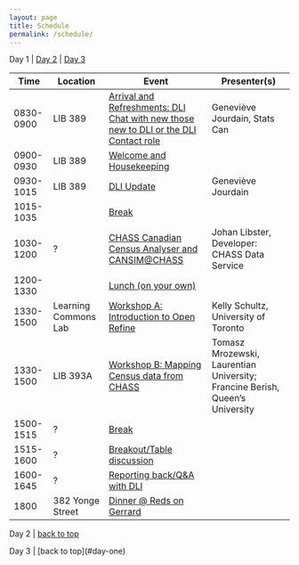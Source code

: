 ```yaml
---
layout: page
title: Schedule
permalink: /schedule/
---
```


<a name="day-one">Day 1</a> | [Day 2](#day-two) | [Day 3](#day-three)
<table class="one">
  <thead>
    <tr>
	<th class="hour">Time</th>
	<th class="loc">Location</th>
	<th class="session">Event</th>
	<th class="name">Presenter(s)</th>
    </tr>
  </thead>
  <tbody>
    <tr>
	<td>0830-0900</td>
	<td>LIB 389</td>
	<td><a name="1-1" href="/program/#1-1">Arrival and Refreshments: DLI Chat with new those new to DLI or the DLI Contact role</a></td>
	<td>Geneviève Jourdain, Stats Can</td>
    </tr>
    <tr>
    <td>0900-0930</td>
    <td>LIB 389</td>
    <td><a name="1-2" href="/program/#1-2">Welcome and Housekeeping</a></td>
    <td></td>
    </tr>
    <tr>
    <td>0930-1015</td>
    <td>LIB 389</td>
    <td><a name="1-3" href="/program/#1-3">DLI Update</a></td>
    <td>Geneviève Jourdain</td>
    </tr>
    <tr>
    <td>1015-1035</td>
    <td></td>
    <td><a name="1-4" href="/program/#1-4">Break</a></td>
    <td></td>
    </tr>
    <tr>
    <td>1030-1200</td>
    <td>?</td>
    <td><a name="1-5" href="/program/#1-5">CHASS Canadian Census Analyser and CANSIM@CHASS</a></td>
    <td>Johan Libster, Developer: CHASS Data Service</td>
    </tr>
    <tr>
    <td>1200-1330</td>
    <td></td>
    <td><a name="1-6" href="/program/#1-6">Lunch (on your own)</a></td>
    <td></td>
    </tr>
    <tr>
    <td>1330-1500</td>
    <td>Learning Commons Lab</td>
    <td><a name="1-7a" href="/program/#1-7a">Workshop A: Introduction to Open Refine</a></td>
    <td>Kelly Schultz, University of Toronto</td>
    </tr>
    <tr>
    <td>1330-1500</td>
    <td>LIB 393A</td>
    <td><a name="1-7b" href="/program/#1-7b">Workshop B: Mapping Census data from CHASS</a></td>
    <td>Tomasz Mrozewski, Laurentian University; Francine Berish, Queen’s University</td>
    </tr>
    <tr>
    <td>1500-1515</td>
    <td>?</td>
    <td><a name="1-8" href="/program/#1-8">Break</a></td>
    <td></td>
    </tr>
    <tr>
    <td>1515-1600</td>
    <td>?</td>
    <td><a name="1-9" href="/program/#1-9">Breakout/Table discussion</a></td>
    <td></td>
    </tr>
    <tr>
    <td>1600-1645</td>
    <td>?</td>
    <td><a name="1-10" href="/program/#1-10">Reporting back/Q&A with DLI</a></td>
    <td></td>
    </tr>
    <tr>
    <td>1800</td>
    <td>382 Yonge Street</td>
    <td><a name="1-11" href="/program/#1-11">Dinner @ Reds on Gerrard</a></td>
    <td></td>
    </tr>
  </tbody>
</table>

<a name="day-two">Day 2</a> | [back to top](#day-one)
<p></p>
<a name="day-three">Day 3</a> | [back to top](#day-one)
<p></p>
